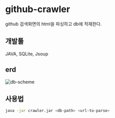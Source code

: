 # github-crawler
github 검색화면의 html을 파싱하고 db에 적재한다.

## 개발툴
JAVA, SQLite, Jsoup

## erd
![db-scheme](https://user-images.githubusercontent.com/43606714/78527756-bdf94680-7818-11ea-8199-3ee8592a2d26.png)

## 사용법
~~~ bash
java -jar crawler.jar <db-path> <url-to-parse>
~~~
